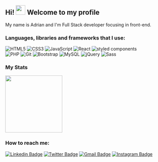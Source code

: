 ## Hi! <img src="https://raw.githubusercontent.com/MartinHeinz/MartinHeinz/master/wave.gif" width="30px"> Welcome to my profile

My name is Adrian and I'm Full Stack developer focusing in front-end. <br/>

### Languages, libraries and frameworks that I use:

![HTML5](https://img.shields.io/badge/html%205-grey?style=for-the-badge&logo=html5&logoColor=white&labelColor=7159c1)
![CSS3](https://img.shields.io/badge/css%203-grey?style=for-the-badge&logo=css3&logoColor=white&labelColor=7159c1)
![JavaScript](https://img.shields.io/badge/-JavaScript-grey?style=for-the-badge&logo=javascript&logoColor=white&labelColor=7159c1)
![React](https://img.shields.io/badge/-react-grey?style=for-the-badge&logo=react&logoColor=white&labelColor=7159c1)
![styled components](https://img.shields.io/badge/styled%20components-grey?style=for-the-badge&logo=styled-components&logoColor=white&labelColor=7159c1)
<br/>
![PHP](https://img.shields.io/badge/-php-grey?style=for-the-badge&logo=php&logoColor=white&labelColor=7159c1)
![Git](https://img.shields.io/badge/-git-grey?style=for-the-badge&logo=git&logoColor=white&labelColor=7159c1)
![Bootstrap](https://img.shields.io/badge/-bootstrap-grey?style=for-the-badge&logo=bootstrap&logoColor=white&labelColor=7159c1)
![MySQL](https://img.shields.io/badge/-mysql-grey?style=for-the-badge&logo=mysql&logoColor=white&labelColor=7159c1)
![jQuery](https://img.shields.io/badge/-jquery-grey?style=for-the-badge&logo=jquery&logoColor=white&labelColor=7159c1)
![Sass](https://img.shields.io/badge/-sass-grey?style=for-the-badge&logo=sass&logoColor=white&labelColor=7159c1)

### My Stats

<p>
<a href="https://github.com/adrianknapp">
<img height="180em" src="https://github-readme-stats-eight-theta.vercel.app/api/top-langs/?username=adrianknapp&theme=radical&layout=compact&exclude_lang=java+r" />
</a>
</p>

### How to reach me:

[![Linkedin Badge](https://img.shields.io/badge/-LinkedIn-7159c1?style=flat-square&logo=Linkedin&logoColor=white&link=https://www.linkedin.com/in/adrknapp/)](https://www.linkedin.com/in/adrknapp/)
[![Twitter Badge](https://img.shields.io/badge/-Twitter-7159c1?style=flat-square&labelColor=7159c1&logo=twitter&logoColor=white&link=https://twitter.com/vibeknapp)](https://twitter.com/vibeknapp)
[![Gmail Badge](https://img.shields.io/badge/-Gmail-7159c1?style=flat-square&logo=Gmail&logoColor=white&link=mailto:adrknapp@gmail.com)](mailto:adrknapp@gmail.com)
[![Instagram Badge](https://img.shields.io/badge/-Instagram-7159c1?style=flat-square&labelColor=7159c1&logo=instagram&logoColor=white&link=https://www.instagram.com/vibeknapp/)](https://www.instagram.com/vibeknapp/)
